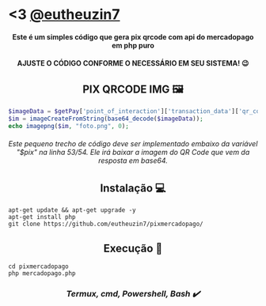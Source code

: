 # <3 **[@eutheuzin7](https://github.com/eutheuzin7)**

<h4 align="center">Este é um simples código que gera pix qrcode com api do mercadopago em php puro</h4>
<h4 align="center">AJUSTE O CÓDIGO CONFORME O NECESSÁRIO EM SEU SISTEMA! 😉</h4>

<h2 align="center"><strong>PIX QRCODE IMG 🖼</strong></h2>

```php
$imageData = $getPay['point_of_interaction']['transaction_data']['qr_code_base64']; 
$im = imageCreateFromString(base64_decode($imageData));
echo imagepng($im, "foto.png", 0);
```
<h6 align="center">Este pequeno trecho de código deve ser implementado embaixo da variável "$pix" na linha 53/54. Ele irá baixar a imagem do QR Code que vem da resposta em base64.</h6>

<h2 align="center"><strong>Instalação 💻</strong></h2>

```shell script
apt-get update && apt-get upgrade -y
apt-get install php
git clone https://github.com/eutheuzin7/pixmercadopago/
```

<h2 align="center"><strong>Execução 📂</strong></h2>

```shell script
cd pixmercadopago
php mercadopago.php
```

<h3 align="center"><i>Termux, cmd, Powershell, Bash ✔️</i></h3>
